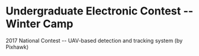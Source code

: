 # Undergraduate Electronic Contest -- Winter Camp 
2017 National Contest -- UAV-based detection and tracking system (by Pixhawk)  
